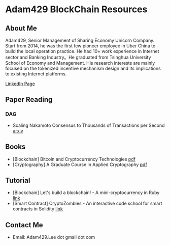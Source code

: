 # Adam429 BlockChain Resources

## About Me

Adam429, Senior Management of Sharing Economy Unicorn Company. Start from 2014, he was the first few pioneer employee in Uber China to build the local operation practice. He had 10+ work experience in Internet sector and Banking Industry。He graduated from Tsinghua University School of Economy and Management. His research interests are mainly focused on the tokenized incentive mechanism design and its implications to existing Internet platforms. 

[LinkedIn Page](https://www.linkedin.com/in/bo-li-adam429/)

## Paper Reading

### DAG

* Scaling Nakamoto Consensus to Thousands of Transactions per Second [arxiv](https://arxiv.org/abs/1805.03870)


## Books

* [Blockchain] Bitcoin and Cryptocurrency Technologies [pdf](https://d28rh4a8wq0iu5.cloudfront.net/bitcointech/readings/princeton_bitcoin_book.pdf) 
* [Cryptography] A Graduate Course in Applied Cryptography [pdf](https://crypto.stanford.edu/~dabo/cryptobook/BonehShoup_0_4.pdf)


## Tutorial

* [Blockchain] Let's build a blockchain! - A mini-cryptocurrency in Ruby [link](https://github.com/Haseeb-Qureshi/lets-build-a-blockchain)
* [Smart Contract] CryptoZombies - An interactive code school for smart contracts in Solidity [link](https://cryptozombies.io/)


## Contact Me

* Email: Adam429.Lee dot gmail dot com
